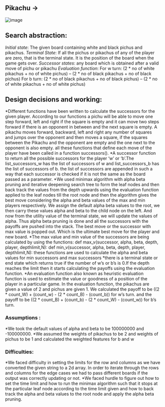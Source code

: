 Pikachu ->
--------------------
![image](https://user-images.githubusercontent.com/85077692/134213224-6c1081bc-976f-4989-a34b-0db6b6373437.png)

## Search abstraction:
*Initial state*: The given board containing white and black pichus and pikachus.
*Terminal State*: If all the pichus or pikachus of any of the player are zero, that is the terminal state. It is the position of the board when the game gets over.
*Successor states*: any board which is obtained after a valid move of pichu or pikachu
*Evaluation function*: 
For w turn:
(2 * no of white pikachus + no of white pichus) – (2 * no of black pikachus + no of black pichus)
For b turn:
(2 * no of black pikachus + no of black pichus) – (2 * no of white pikachus + no of white pichus)

## Design decisions and working:
*Different functions have been written to calculate the successors for the given player. According to our functions a pichu will be able to move one step forward, left and right if the square is empty and it can move two steps forward if there is an opponent in between and the next square is empty. A pikachu moves forward, backward, left and right any number of squares and jumps over the opponent and then moves a square, if the squares between the Pikachu and the opponent are empty and the one next to the opponent is also empty. all these functions that define each move of the player have been called in a function successors().
*A successor function to return all the possible successors for the player ‘w’ or ‘b’.The list_successors_w has the list of successors of w and list_successors_b has the list of successors of b. the list of successors are appended in such a way that each successor is checked if it is not the same as the board passed as a parameter.
*We used minimax algorithm with alpha beta pruning and iterative deepening search tree to form the leaf nodes and then back track the values from the depth upwards using the evaluation function applied to the leaf nodes till the root node and then the algorithm gives the best move considering the alpha and beta values of the max and min players respectively. We assign the default alpha beta values to the root, we then carry these values alpha and beta to the child node on the left. And now from the utility value of the terminal state, we will update the values of alpha. Thus alpha beta pruning is done and all the successors with the payoffs are pushed into the stack. The best move or the successor with max value is popped out. Which is the ultimate best move for the player and new board.
*The max value and min value of the successors are being calculated by using the functions:
def max_v(successor, alpha, beta, depth, player, depthlimit,N):
def min_v(successor, alpha, beta, depth, player, depthlimit,N):
these functions are used to calculate the alpha and beta values for min successors and max successors
*there is a terminal state or end state which returns true if the number of w’s or b’s is 0.If the depth reaches the limit then it starts calculating the payoffs using the evaluation function.
*An evaluation function also known as heuristic evaluation function is used to estimate the value or goodness of a position of the player in a particular game. In the evaluation function, the pikachus are given a value of 2 and pichus are given 1. We calculated the payoff to be ((2 * count_W) + (count_w) - (2 * count_B) - (count_b)) for w’s turn. and the payoff to be ((2 * count_B) + (count_b) - (2 * count_W) - (count_w)) for b’s turn.

### Assumptions :
*We took the default values of alpha and beta to be 100000000 and -100000000.
*We assumed the weights of pikachus to be 2 and weights of pichus to be 1 and calculated the weighted features for b and w

### Difficulties:
*We faced difficulty in setting the limits for the row and columns as we have converted the given string to a 2d array. In order to iterate through the rows and columns for the edge cases we had to pass different boards if the output was correctly updating or not.
*We faced hurdle to figure out how to set the time limit and how to run the minimax algorithm such that it stops at the particular leaf node according to the time limit given and how to back track the alpha and beta values to the root node and apply the alpha beta pruning.

